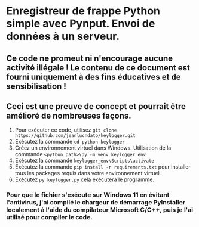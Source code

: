 # Enregistreur de frappe Python simple avec Pynput. Envoi de données à un serveur.
## Ce code ne promeut ni n'encourage aucune activité illégale ! Le contenu de ce document est fourni uniquement à des fins éducatives et de sensibilisation !

## Ceci est une preuve de concept et pourrait être amélioré de nombreuses façons.

1. Pour exécuter ce code, utilisez `git clone https://github.com/jeanlucndato/keylogger.git`
2. Exécutez la commande `cd python-keylogger`
3. Créez un environnement virtuel dans Windows. Utilisation de la commande `<python_path>\py -m venv keylogger_env`
4. Exécutez la commande `keylogger_env\Scripts\activate`
5. Exécutez la commande `pip install -r requirements.txt` pour installer tous les packages requis dans votre environnement virtuel.
6. Exécutez `py keylogger.py` cela exécutera le programme.

### Pour que le fichier s'exécute sur Windows 11 en évitant l'antivirus, j'ai compilé le chargeur de démarrage PyInstaller localement à l'aide du compilateur Microsoft C/C++, puis je l'ai utilisé pour compiler le code.
